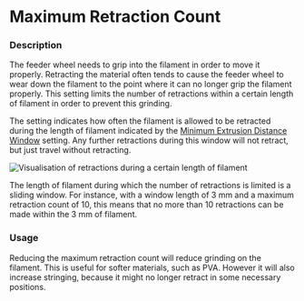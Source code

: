 Maximum Retraction Count
====
### **Description**
The feeder wheel needs to grip into the filament in order to move it properly. Retracting the material often tends to cause the feeder wheel to wear down the filament to the point where it can no longer grip the filament properly. This setting limits the number of retractions within a certain length of filament in order to prevent this grinding.

The setting indicates how often the filament is allowed to be retracted during the length of filament indicated by the [Minimum Extrusion Distance Window](retraction_extrusion_window.md) setting. Any further retractions during this window will not retract, but just travel without retracting.

![Visualisation of retractions during a certain length of filament](../images/retraction_count_max.svg)

The length of filament during which the number of retractions is limited is a sliding window. For instance, with a window length of 3 mm and a maximum retraction count of 10, this means that no more than 10 retractions can be made within the 3 mm of filament.

### **Usage**
Reducing the maximum retraction count will reduce grinding on the filament. This is useful for softer materials, such as PVA. However it will also increase stringing, because it might no longer retract in some necessary positions.